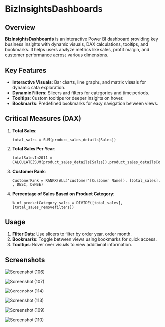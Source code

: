 # BizInsightsDashboards

## Overview
**BizInsightsDashboards** is an interactive Power BI dashboard providing key business insights with dynamic visuals, DAX calculations, tooltips, and bookmarks. It helps users analyze metrics like sales, profit margin, and customer performance across various dimensions.

## Key Features
- **Interactive Visuals**: Bar charts, line graphs, and matrix visuals for dynamic data exploration.
- **Dynamic Filters**: Slicers and filters for categories and time periods.
- **Tooltips**: Custom tooltips for deeper insights on hover.
- **Bookmarks**: Predefined bookmarks for easy navigation between views.
  
## Critical Measures (DAX)
1. **Total Sales**:
   ```DAX
   total_sales = SUM(product_sales_details[Sales])
   ```
2. **Total Sales Per Year**:
   ```DAX
   totalSalesIn2011 = CALCULATE(SUM(product_sales_details[Sales]),product_sales_details[orderYear]=2011)
   ```
3. **Customer Rank**:
   ```DAX
   CustomerRank = RANKX(ALL('customer'[Customer Name]), [total_sales], , DESC, DENSE)
   ```
4. **Percentage of Sales Based on Product Category**:
   ```DAX
   %_of_productCategory_sales = DIVIDE([total_sales],[total_sales_removefilters])
   ```

## Usage
1. **Filter Data**: Use slicers to filter by order year, order month.
2. **Bookmarks**: Toggle between views using bookmarks for quick access.
3. **Tooltips**: Hover over visuals to view additional information.

## Screenshots


![Screenshot (106)](https://github.com/user-attachments/assets/a3274762-257b-424d-b845-188a00d13c37)

![Screenshot (107)](https://github.com/user-attachments/assets/3e4db731-e324-4f06-9135-b0aa6295c774)

![Screenshot (114)](https://github.com/user-attachments/assets/3503c66d-574d-4ad5-a93f-bc77a627c096)

![Screenshot (113)](https://github.com/user-attachments/assets/aa7c36b6-b625-424c-aa4b-d57645a24505)

![Screenshot (109)](https://github.com/user-attachments/assets/08722ed2-2d42-4632-9eea-b23245a9887f)

![Screenshot (110)](https://github.com/user-attachments/assets/eb2edc4a-c33b-4f9c-b039-b0e524b1b883)

